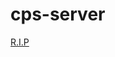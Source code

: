 # cps-server

[R.I.P](https://blog.twitch.tv/ko-kr/2023/12/05/an-update-on-twitch-in-korea/ '한국 Twitch에 대한 업데이트')
